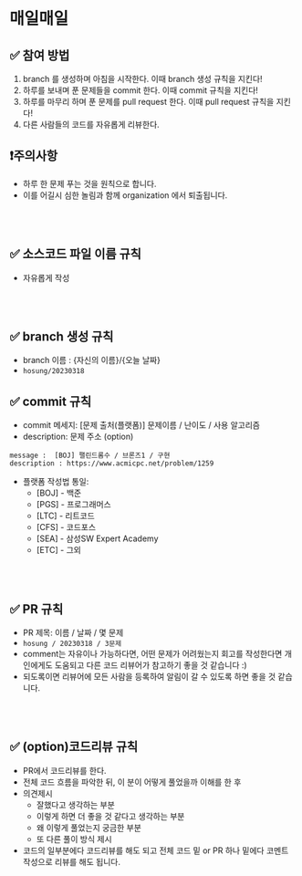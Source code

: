 
# 매일매일

## ✅ 참여 방법
1. branch 를 생성하며 아침을 시작한다. 이때 branch 생성 규칙을 지킨다!
2. 하루를 보내며 푼 문제들을 commit 한다. 이때 commit 규칙을 지킨다!
3. 하루를 마무리 하며 푼 문제를 pull request 한다. 이때 pull request 규칙을 지킨다!
4. 다른 사람들의 코드를 자유롭게 리뷰한다.

## ❗️주의사항 
- 하루 한 문제 푸는 것을 원칙으로 합니다.
- 이를 어길시 심한 놀림과 함께 organization 에서 퇴출됩니다.


<br />
<br />

## ✅ 소스코드 파일 이름 규칙
- 자유롭게 작성 

<br />
<br />

## ✅ branch 생성 규칙
- branch 이름 : {자신의 이름}/{오늘 날짜}
- ``` hosung/20230318 ``` 


## ✅ commit 규칙
- commit 메세지: [문제 출처(플랫폼)] 문제이름 / 난이도 / 사용 알고리즘
- description: 문제 주소 (option)
```
message :  [BOJ] 팰린드롬수 / 브론즈1 / 구현
description : https://www.acmicpc.net/problem/1259
```

- 플랫폼 작성법 통일: 
  * [BOJ] - 백준 
  * [PGS] - 프로그래머스
  * [LTC] - 리트코드
  * [CFS] - 코드포스
  * [SEA] - 삼성SW Expert Academy
  * [ETC] - 그외

<br />
<br />

## ✅ PR 규칙
- PR 제목: 이름 / 날짜 / 몇 문제
-  ```hosung / 20230318 / 3문제 ```
-  comment는 자유이나 가능하다면, 어떤 문제가 어려웠는지 회고를 작성한다면 개인에게도 도움되고 다른 코드 리뷰어가 참고하기 좋을 것 같습니다 :)
-  되도록이면 리뷰어에 모든 사람을 등록하여 알림이 갈 수 있도록 하면 좋을 것 같습니다.


<br />
<br />

## ✅ (option)코드리뷰 규칙
- PR에서 코드리뷰를 한다.
- 전체 코드 흐름을 파악한 뒤, 이 분이 어떻게 풀었을까 이해를 한 후 
- 의견제시
  -   잘했다고 생각하는 부분
  -   이렇게 하면 더 좋을 것 같다고 생각하는 부분
  -   왜 이렇게 풀었는지 궁금한 부분
  -   또 다른 풀이 방식 제시
- 코드의 일부분에다 코드리뷰를 해도 되고 전체 코드 밑 or PR 하나 밑에다 코멘트 작성으로 리뷰를 해도 됩니다.

<br />
<br />
